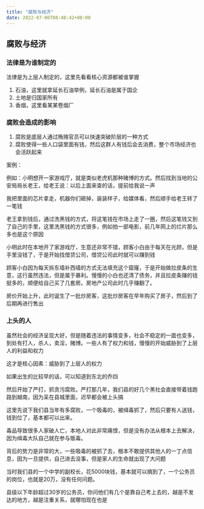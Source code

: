 ```yaml
---
title: "腐败与经济"
date: 2022-07-06T08:48:42+08:00
---
```


## 腐败与经济

### 法律是为谁制定的

法律是为上层人制定的，这里先看看核心资源都被谁掌握

1. 石油，这里就拿延长石油举例，延长石油是属于国企
2. 土地是归国家所有
3. 香烟，这里看某某卷烟厂

### 腐败会造成的影响

1. 腐败是底层人通过贿赂官员可以快速突破阶层的一种方式
2. 腐败使得一些人口袋里面有钱，然后这群人有钱后会去消费，整个市场经济也会活跃起来

案例：

例如：小明想开一家游戏厅，就是类似老虎机那种赌博的方式。然后找到当地的公安局局长老王，给老王说：以后上面来查的话，提前给我说一声

我把里面的芯片拿走，机器你们砸掉，装装样子，给媒体看，然后顺手给老王转了一笔钱

老王拿到钱后，通过洗黑钱的方式，将这笔钱在市场上走了一圈，然后这笔钱又到了自己的手里，这里洗黑钱的方式很多，例如拍一部电影，前几年网上的烂片那么多也是这个原因

小明此时在本地开了家游戏厅，生意还非常不错，顾客小白由于每天在光顾，但是手里没钱了，于是开始找借贷公司，借贷公司此时就可以赚到钱

顾客小白因为每天拆东墙补西墙的方式无法填充这个窟窿，于是开始做拉皮条的生意，这行虽然违法，但是属于暴利。慢慢的小白也还清了债务，并且拉皮条赚的钱挺多的，顺便给自己买了几套房。房地产公司此时几乎赚翻了。

房价开始上升，此时诞生了一批炒房客，这批炒房客在早年购买了房子，然后到了后期再进行售出

### 上头的人

虽然社会的经济呈现大好，但是随着违法的事情变多，社会不稳定的一面也变多，到处有打人，杀人，卖淫，赌博。一些人有了权力和钱，慢慢的开始威胁到了上层人的利益和权力

这才是核心因素：威胁到了上层人的权力

如果出生的比较早的话，可以知道到东北的乔四

然后开始了严打，抓贪污腐败。严打那几年，我们县的好几个黑社会直接带着钱跑路到越南，因为呆在县城里面，迟早都会被上头搞

这里先说下我们县当年有多腐败，一个吸毒的，被缉毒抓了，然后只要有人送钱，钱到位了，基本都可以出来。

毒品导致很多人家破人亡，本地人对此非常痛恨，但是没有办法从根本上去解决，因为缉毒大队自己就在参与贩毒。

背后的势力是非常的大，一些吸毒的被抓了去，根本不敢提供其他人的一丁点信息，因为一旦提供，自己进去没事，但是家人的生命就出现了大问题

当时我们县的一个中学的副校长，花5000块钱，基本就可以搞到了，一个公务员的岗位，也就是20万，没有任何问题。

县级以下年龄超过30岁的公务员，你问他们有几个是靠自己考上去的，越是不发达的地方，越是注重关系，就哪怕现在也是